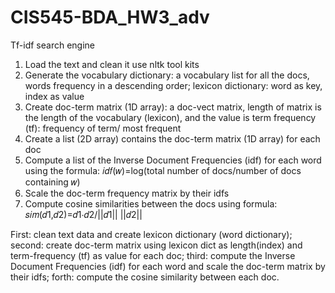 # CIS545-BDA_HW3_adv
Tf-idf search engine
1. Load the text and clean it use nltk tool kits
2. Generate the vocabulary dictionary: a vocabulary list for all the docs, words frequency in a descending order; lexicon dictionary: word as key, index as value
3. Create doc-term matrix (1D array): a doc-vect matrix, length of matrix is the length of the vocabulary (lexicon), and the value is term frequency (tf): frequency of term/ most frequent
4. Create a list (2D array) contains the doc-term matrix (1D array) for each doc
5. Compute a list of the Inverse Document Frequencies (idf) for each word using the formula: 𝑖𝑑𝑓(𝑤)=log(total number of docs/number of docs containing 𝑤)
6. Scale the doc-term frequency matrix by their idfs
7. Compute cosine similarities between the docs using formula: 𝑠𝑖𝑚(𝑑1,𝑑2)=𝑑1⋅𝑑2/||𝑑1|| ||𝑑2||

First: clean text data and create lexicon dictionary (word dictionary); second: create doc-term matrix using lexicon dict as length(index) and term-frequency (tf) as value for each doc; third: compute the Inverse Document Frequencies (idf) for each word and scale the doc-term matrix by their idfs; forth: compute the cosine similarity between each doc.
